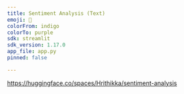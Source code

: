 ```yaml
---
title: Sentiment Analysis (Text)
emoji: 🤗
colorFrom: indigo
colorTo: purple
sdk: streamlit
sdk_version: 1.17.0
app_file: app.py
pinned: false

---
```


https://huggingface.co/spaces/Hrithikka/sentiment-analysis

